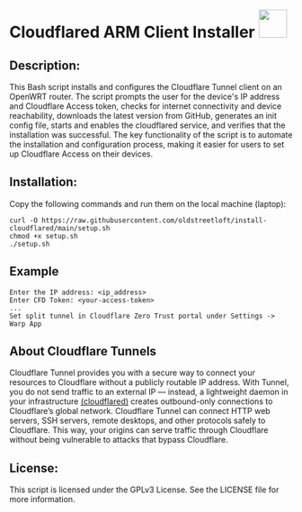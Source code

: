 # Cloudflared ARM Client Installer  <img src="https://user-images.githubusercontent.com/95660759/234452549-53925c8f-bc2f-4eaf-b2e1-8cf13d2adbe7.png" width="50" height="50">

## Description:
This Bash script installs and configures the Cloudflare Tunnel client on an OpenWRT router. The script prompts the user for the device's IP address and Cloudflare Access token, checks for internet connectivity and device reachability, downloads the latest version from GitHub, generates an init config file, starts and enables the cloudflared service, and verifies that the installation was successful. The key functionality of the script is to automate the installation and configuration process, making it easier for users to set up Cloudflare Access on their devices.

## Installation:
Copy the following commands and run them on the local machine (laptop):
```
curl -O https://raw.githubusercontent.com/oldstreetloft/install-cloudflared/main/setup.sh
chmod +x setup.sh
./setup.sh
```
## Example
```
Enter the IP address: <ip_address>
Enter CFD Token: <your-access-token>
...
Set split tunnel in Cloudflare Zero Trust portal under Settings -> Warp App
```

## About Cloudflare Tunnels
Cloudflare Tunnel provides you with a secure way to connect your resources to Cloudflare without a publicly routable IP address. With Tunnel, you do not send traffic to an external IP — instead, a lightweight daemon in your infrastructure [(cloudflared)](https://github.com/cloudflare/cloudflared) creates outbound-only connections to Cloudflare’s global network. Cloudflare Tunnel can connect HTTP web servers, SSH servers, remote desktops, and other protocols safely to Cloudflare. This way, your origins can serve traffic through Cloudflare without being vulnerable to attacks that bypass Cloudflare.

## License:
This script is licensed under the GPLv3 License. See the LICENSE file for more information.
